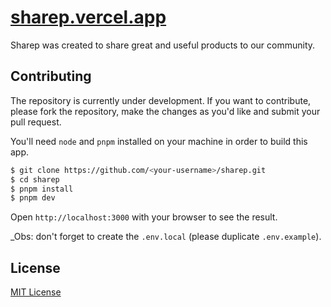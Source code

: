 <h1>
  <a href="https://sharep.vercel.app">
    sharep.vercel.app
  </a>
</h1>

Sharep was created to share great and useful products to our community.

## Contributing
The repository is currently under development. If you want to contribute, please fork the repository, make the changes as you'd like and submit your pull request.

You'll need `node` and `pnpm` installed on your machine in order to build this app.

```bash
$ git clone https://github.com/<your-username>/sharep.git
$ cd sharep
$ pnpm install
$ pnpm dev
```

Open ```http://localhost:3000``` with your browser to see the result.

\_Obs: don't forget to create the `.env.local` (please duplicate `.env.example`).

## License
[MIT License](./LICENSE.md)
